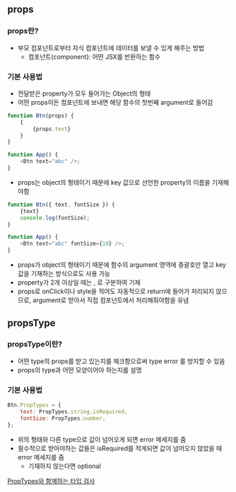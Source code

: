 ## props

### props란?

-   부모 컴포넌트로부터 자식 컴포넌트에 데이터를 보낼 수 있게 해주는 방법
    -   컴포넌트(component): 어떤 JSX를 반환하는 함수

### 기본 사용법

-   전달받은 property가 모두 들어가는 Object의 형태
-   어떤 props이든 컴포넌트에 보내면 해당 함수의 첫번째 argument로 들어감

```js
function Btn(props) {
    {
        {props.text}
    }
}

function App() {
    <Btn text="abc" />;
}
```

-   props는 object의 형태이기 때문에 key 값으로 선언한 property의 이름을 기재해야함

```js
function Btn({ text, fontSize }) {
    {text}
    console.log(fontSize);
}

function App() {
    <Btn text="abc" fontSize={18} />;
}
```

-   props가 object의 형태이기 때문에 함수의 argument 영역에 중괄호만 열고 key값을 기재하는 방식으로도 사용 가능
-   property가 2개 이상일 때는 , 로 구분하여 기재
-   props로 onClick이나 style을 적어도 자동적으로 return에 들어가 처리되지 않으므로, argument로 받아서 직접 컴포넌트에서 처리해줘야함을 유념

## propsType

### propsType이란?

-   어떤 type의 props를 받고 있는지를 체크함으로써 type error 를 방지할 수 있음
-   props의 type과 어떤 모양이어야 하는지를 설명

### 기본 사용법

```js
Btn.PropTypes = {
    text: PropTypes.string.isRequired,
    fontSize: PropTypes.number,
};
```

-   위의 형태와 다른 type으로 값이 넘어오게 되면 error 메세지를 줌
-   필수적으로 받아야하는 값들은 isRequired를 적게되면 값이 넘어오지 않았을 때 error 메세지를 줌
    -   기재하지 않는다면 optional

[PropTypes와 함께하는 타입 검사](https://ko.reactjs.org/docs/typechecking-with-proptypes.html)
